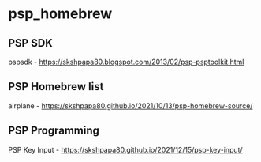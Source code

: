 # psp_homebrew

## PSP SDK

pspsdk - https://skshpapa80.blogspot.com/2013/02/psp-psptoolkit.html

## PSP Homebrew list

airplane - https://skshpapa80.github.io/2021/10/13/psp-homebrew-source/

## PSP Programming

PSP Key Input - https://skshpapa80.github.io/2021/12/15/psp-key-input/
